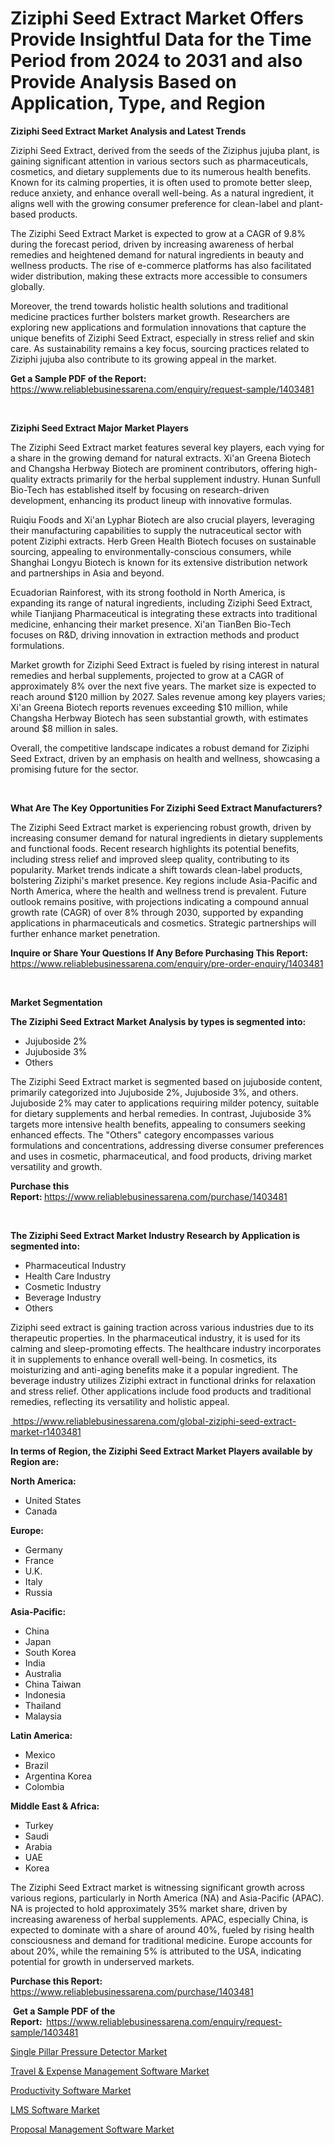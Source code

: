 <p><h1>Ziziphi Seed Extract Market Offers Provide Insightful Data for the Time Period from 2024 to 2031 and also Provide Analysis Based on Application, Type, and Region</h1></p><p><strong>Ziziphi Seed Extract Market Analysis and Latest Trends</strong></p>
<p><p>Ziziphi Seed Extract, derived from the seeds of the Ziziphus jujuba plant, is gaining significant attention in various sectors such as pharmaceuticals, cosmetics, and dietary supplements due to its numerous health benefits. Known for its calming properties, it is often used to promote better sleep, reduce anxiety, and enhance overall well-being. As a natural ingredient, it aligns well with the growing consumer preference for clean-label and plant-based products.</p><p>The Ziziphi Seed Extract Market is expected to grow at a CAGR of 9.8% during the forecast period, driven by increasing awareness of herbal remedies and heightened demand for natural ingredients in beauty and wellness products. The rise of e-commerce platforms has also facilitated wider distribution, making these extracts more accessible to consumers globally. </p><p>Moreover, the trend towards holistic health solutions and traditional medicine practices further bolsters market growth. Researchers are exploring new applications and formulation innovations that capture the unique benefits of Ziziphi Seed Extract, especially in stress relief and skin care. As sustainability remains a key focus, sourcing practices related to Ziziphi jujuba also contribute to its growing appeal in the market.</p></p>
<p><strong>Get a Sample PDF of the Report:&nbsp;</strong> <a href="https://www.reliablebusinessarena.com/enquiry/request-sample/1403481?utm_campaign=1599&utm_medium=2&utm_source=Github&utm_content=ia&utm_term=23102024&utm_id=ziziphi-seed-extract">https://www.reliablebusinessarena.com/enquiry/request-sample/1403481</a></p>
<p>&nbsp;</p>
<p><strong>Ziziphi Seed Extract Major Market Players</strong></p>
<p><p>The Ziziphi Seed Extract market features several key players, each vying for a share in the growing demand for natural extracts. Xi'an Greena Biotech and Changsha Herbway Biotech are prominent contributors, offering high-quality extracts primarily for the herbal supplement industry. Hunan Sunfull Bio-Tech has established itself by focusing on research-driven development, enhancing its product lineup with innovative formulas.</p><p>Ruiqiu Foods and Xi'an Lyphar Biotech are also crucial players, leveraging their manufacturing capabilities to supply the nutraceutical sector with potent Ziziphi extracts. Herb Green Health Biotech focuses on sustainable sourcing, appealing to environmentally-conscious consumers, while Shanghai Longyu Biotech is known for its extensive distribution network and partnerships in Asia and beyond.</p><p>Ecuadorian Rainforest, with its strong foothold in North America, is expanding its range of natural ingredients, including Ziziphi Seed Extract, while Tianjiang Pharmaceutical is integrating these extracts into traditional medicine, enhancing their market presence. Xi'an TianBen Bio-Tech focuses on R&D, driving innovation in extraction methods and product formulations.</p><p>Market growth for Ziziphi Seed Extract is fueled by rising interest in natural remedies and herbal supplements, projected to grow at a CAGR of approximately 8% over the next five years. The market size is expected to reach around $120 million by 2027. Sales revenue among key players varies; Xi'an Greena Biotech reports revenues exceeding $10 million, while Changsha Herbway Biotech has seen substantial growth, with estimates around $8 million in sales.</p><p>Overall, the competitive landscape indicates a robust demand for Ziziphi Seed Extract, driven by an emphasis on health and wellness, showcasing a promising future for the sector.</p></p>
<p>&nbsp;</p>
<p><strong>What Are The Key Opportunities For Ziziphi Seed Extract Manufacturers?</strong></p>
<p><p>The Ziziphi Seed Extract market is experiencing robust growth, driven by increasing consumer demand for natural ingredients in dietary supplements and functional foods. Recent research highlights its potential benefits, including stress relief and improved sleep quality, contributing to its popularity. Market trends indicate a shift towards clean-label products, bolstering Ziziphi's market presence. Key regions include Asia-Pacific and North America, where the health and wellness trend is prevalent. Future outlook remains positive, with projections indicating a compound annual growth rate (CAGR) of over 8% through 2030, supported by expanding applications in pharmaceuticals and cosmetics. Strategic partnerships will further enhance market penetration.</p></p>
<p><strong>Inquire or Share Your Questions If Any Before Purchasing This Report:</strong> <a href="https://www.reliablebusinessarena.com/enquiry/pre-order-enquiry/1403481?utm_campaign=1599&utm_medium=2&utm_source=Github&utm_content=ia&utm_term=23102024&utm_id=ziziphi-seed-extract">https://www.reliablebusinessarena.com/enquiry/pre-order-enquiry/1403481</a></p>
<p>&nbsp;</p>
<p><strong>Market Segmentation</strong></p>
<p><strong>The Ziziphi Seed Extract Market Analysis by types is segmented into:</strong></p>
<p><ul><li>Jujuboside 2%</li><li>Jujuboside 3%</li><li>Others</li></ul></p>
<p><p>The Ziziphi Seed Extract market is segmented based on jujuboside content, primarily categorized into Jujuboside 2%, Jujuboside 3%, and others. Jujuboside 2% may cater to applications requiring milder potency, suitable for dietary supplements and herbal remedies. In contrast, Jujuboside 3% targets more intensive health benefits, appealing to consumers seeking enhanced effects. The "Others" category encompasses various formulations and concentrations, addressing diverse consumer preferences and uses in cosmetic, pharmaceutical, and food products, driving market versatility and growth.</p></p>
<p><strong>Purchase this Report:&nbsp;</strong><a href="https://www.reliablebusinessarena.com/purchase/1403481?utm_campaign=1599&utm_medium=2&utm_source=Github&utm_content=ia&utm_term=23102024&utm_id=ziziphi-seed-extract">https://www.reliablebusinessarena.com/purchase/1403481</a></p>
<p>&nbsp;</p>
<p><strong>The Ziziphi Seed Extract Market Industry Research by Application is segmented into:</strong></p>
<p><ul><li>Pharmaceutical Industry</li><li>Health Care Industry</li><li>Cosmetic Industry</li><li>Beverage Industry</li><li>Others</li></ul></p>
<p><p>Ziziphi seed extract is gaining traction across various industries due to its therapeutic properties. In the pharmaceutical industry, it is used for its calming and sleep-promoting effects. The healthcare industry incorporates it in supplements to enhance overall well-being. In cosmetics, its moisturizing and anti-aging benefits make it a popular ingredient. The beverage industry utilizes Ziziphi extract in functional drinks for relaxation and stress relief. Other applications include food products and traditional remedies, reflecting its versatility and holistic appeal.</p></p>
<p><a href="https://www.reliablebusinessarena.com/global-ziziphi-seed-extract-market-r1403481?utm_campaign=1599&utm_medium=2&utm_source=Github&utm_content=ia&utm_term=23102024&utm_id=ziziphi-seed-extract">&nbsp;https://www.reliablebusinessarena.com/global-ziziphi-seed-extract-market-r1403481</a></p>
<p><strong>In terms of Region, the Ziziphi Seed Extract Market Players available by Region are:</strong></p>
<p>
    <p> <strong> North America: </strong>
        <ul>
            <li>United States</li>
            <li>Canada</li>
        </ul>
        </p> 
    <p> <strong> Europe: </strong>
        <ul>
            <li>Germany</li>
            <li>France</li>
            <li>U.K.</li>
            <li>Italy</li>
            <li>Russia</li>
        </ul>
        </p> 
    <p> <strong> Asia-Pacific: </strong>
        <ul>
            <li>China</li>
            <li>Japan</li>
            <li>South Korea</li>
            <li>India</li>
            <li>Australia</li>
            <li>China Taiwan</li>
            <li>Indonesia</li>
            <li>Thailand</li>
            <li>Malaysia</li>
        </ul>
        </p> 
    <p> <strong> Latin America: </strong>
        <ul>
            <li>Mexico</li>
            <li>Brazil</li>
            <li>Argentina Korea</li>
            <li>Colombia</li>
        </ul>
        </p> 
    <p> <strong> Middle East & Africa: </strong>
        <ul>
            <li>Turkey</li>
            <li>Saudi</li>
            <li>Arabia</li>
            <li>UAE</li>
            <li>Korea</li>
        </ul>
    </p>
    </p>
<p><p>The Ziziphi Seed Extract market is witnessing significant growth across various regions, particularly in North America (NA) and Asia-Pacific (APAC). NA is projected to hold approximately 35% market share, driven by increasing awareness of herbal supplements. APAC, especially China, is expected to dominate with a share of around 40%, fueled by rising health consciousness and demand for traditional medicine. Europe accounts for about 20%, while the remaining 5% is attributed to the USA, indicating potential for growth in underserved markets.</p></p>
<p><strong>Purchase this Report: </strong><a href="https://www.reliablebusinessarena.com/purchase/1403481?utm_campaign=1599&utm_medium=2&utm_source=Github&utm_content=ia&utm_term=23102024&utm_id=ziziphi-seed-extract">https://www.reliablebusinessarena.com/purchase/1403481</a></p>
<p>&nbsp;<strong>Get a Sample PDF of the Report:&nbsp;&nbsp;</strong><a href="https://www.reliablebusinessarena.com/enquiry/request-sample/1403481?utm_campaign=1599&utm_medium=2&utm_source=Github&utm_content=ia&utm_term=23102024&utm_id=ziziphi-seed-extract">https://www.reliablebusinessarena.com/enquiry/request-sample/1403481</a></p>
<p><strong></strong></p>
<p><p><a href="https://github.com/JosephineMcguire65/Market-Research-Report-List-1/blob/main/single-pillar-pressure-detector-market.md?utm_campaign=1599&utm_medium=2&utm_source=Github&utm_content=ia&utm_term=23102024&utm_id=ziziphi-seed-extract">Single Pillar Pressure Detector Market</a></p><p><a href="https://www.linkedin.com/pulse/market-forecasting-change-global-travel-expense-management-gfbpc?utm_campaign=1599&utm_medium=2&utm_source=Github&utm_content=ia&utm_term=23102024&utm_id=ziziphi-seed-extract">Travel & Expense Management Software Market</a></p><p><a href="https://www.linkedin.com/pulse/productivity-software-market-size-share-analysis--ptpqc?utm_campaign=1599&utm_medium=2&utm_source=Github&utm_content=ia&utm_term=23102024&utm_id=ziziphi-seed-extract">Productivity Software Market</a></p><p><a href="https://www.linkedin.com/pulse/lms-software-market-evolution-regional-adaptations-innovation-ywhsc?utm_campaign=1599&utm_medium=2&utm_source=Github&utm_content=ia&utm_term=23102024&utm_id=ziziphi-seed-extract">LMS Software Market</a></p><p><a href="https://www.linkedin.com/pulse/exploring-proposal-management-software-market-dynamics-global-pl7bc?utm_campaign=1599&utm_medium=2&utm_source=Github&utm_content=ia&utm_term=23102024&utm_id=ziziphi-seed-extract">Proposal Management Software Market</a></p></p>